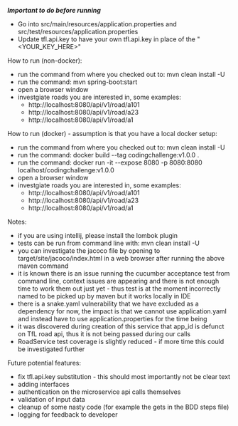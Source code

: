 ***Important to do before running***
- Go into src/main/resources/application.properties and src/test/resources/application.properties
- Update tfl.api.key to have your own tfl.api.key in place of the "<YOUR_KEY_HERE>"

How to run (non-docker):
- run the command from where you checked out to: mvn clean install -U
- run the command: mvn spring-boot:start
- open a browser window
- investgiate roads you are interested in, some examples:
    - http://localhost:8080/api/v1/road/a101
    - http://localhost:8080/api/v1/road/a23
    - http://localhost:8080/api/v1/road/a1

How to run (docker) - assumption is that you have a local docker setup:
- run the command from where you checked out to: mvn clean install -U
- run the command: docker build --tag codingchallenge:v1.0.0 .
- run the command: docker run -it --expose 8080 -p 8080:8080 localhost/codingchallenge:v1.0.0
- open a browser window
- investgiate roads you are interested in, some examples:
    - http://localhost:8080/api/v1/road/a101
    - http://localhost:8080/api/v1/road/a23
    - http://localhost:8080/api/v1/road/a1


Notes:
- if you are using intellij, please install the lombok plugin
- tests can be run from command line with: mvn clean install -U
- you can investigate the jacoco file by opening to target/site/jacoco/index.html in a web browser after running the above maven command
- it is known there is an issue running the cucumber acceptance test from command line, context issues are appearing and there is not enough time to work them out just yet - thus test is at the moment incorrectly named to be picked up by maven but it works locally in IDE
- there is a snake.yaml vulnerability that we have excluded as a dependency for now, the impact is that we cannot use application.yaml and instead have to use application.properties for the time being
- it was discovered during creation of this service that app_id is defunct on TfL road api, thus it is not being passed during our calls
- RoadService test coverage is slightly reduced - if more time this could be investigated further

Future potential features:
- fix tfl.api.key substitution - this should most importantly not be clear text
- adding interfaces
- authentication on the microservice api calls themselves
- validation of input data
- cleanup of some nasty code (for example the gets in the BDD steps file)
- logging for feedback to developer
